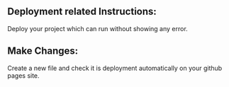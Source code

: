 ## Deployment related Instructions:
  Deploy your project which can run without showing any error.

## Make Changes:
  Create a new file and check it is deployment automatically on your github pages site.
